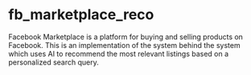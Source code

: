 # fb_marketplace_reco
Facebook Marketplace is a platform for buying and selling products on Facebook. This is an implementation of the system behind the system which uses AI to recommend the most relevant listings based on a personalized search query.
